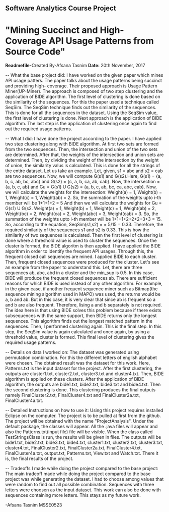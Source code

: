 ## Software Analytics Course Project
# "Mining Succinct and High-Coverage API Usage Patterns from Source Code"
**Readmefile**-Created By-Afsana Tasnim
**Date:** 20th November, 2017


-- What the base project did:
I have worked on the given paper which mines API usage patters. The paper talks about the usage patterns being succinct and providing high-
coverage. Their proposed approach is Usage Pattern Miner(UP-Miner). The approach is composed of two step clustering and the application
of BIDE algorithm. The first level of clustering is done based on the similarity of the sequences. For this the paper used a technique 
called SeqSim. The SeqSim technique finds out the similarity of the sequences. This is done for all the sequences in the dataset. Using the
SeqSim value, the first level of clustering is done. Next approach is the application of BIDE algorithm. The last step is the application
of clustering once again to find out the required usage patterns. 

-- What I did: 
I have done the project according to the paper. I have applied two step clustering along with BIDE algorithm. At first two sets are formed from the two sequences. Then, the intersection and union of the two sets are determined. After
that, the weights of the intersection and union sets are determined. Then, by dividing the weight of the intersection by the weight of 
union, the similarity valus is calculated. This is done for all the strings of the entire dataset. Let us take an example. Let, given,
s1 = abc and s2 = cab are two sequences. Now, we will compute G(s1) and G(s2).Here, G(s1) = {a, b, c, ab, bc, abc} and G(s2) = {c, a, b, ca, ab, cab}. Now, the intersection = {a, b, c, ab} and Gu = G(s1) U G(s2) = {a, b, c, ab, bc, ca, abc, cab}. Now, we will calculate the weights for the intersection: Weight(a) = 1, Weight(b) = 1, Weight(c) = 1, Weight(ab) = 2. So, the summation of the weights upto i-th member will be 1+1+1+2 = 5 And then we will calculate the weights for Gu = G(s1) U G(s2. Weight(a) = 1, Weight(b) = 1, Weight(c) = 1, Weight(ab) = 2, Weight(bc) = 2, Weight(ca) = 2, Weight(abc) = 3, Weight(cab) = 3. So, the summation of the weights upto i-th member will be 1+1+1+2+2+2+3+3 = 15. So, according to the equation, SeqSim(s1,s2) = = 5/15 = 0.33. Therefore, the required similarity of the sequences s1 and s2 is 0.33. This is how the similarity of two sequences is calculated. 
Then the first level of clustering is done where a threshold value is used to cluster the sequences. Once the cluster is formed, the BIDE algoritm is then applied. I have applied the BIDE algorithm in order to identify the frequent API usages. Through this, the frequent closed call sequences are mined. I applied BIDE to each cluster. Then, frequent closed sequences were produced for the cluster. Let's see an example from the paper to understand this. Let, there are three sequences ab, abc, abd in a cluster and the min_sup is 0.5. In this case, BIDE will produce the frequent closed sequences ab. There are sufficient reasons for which BIDE is used instead of any other algorithm. For example, in the given case, if another frequent sequence miner such as Bitmap(the sequence mining algorithm used in MAPO) was used, the returns would be a, b and ab. But in this case, it is very clear that since ab is frequent so a and b are also frequent. Therefore, lising a and b separately is not required. The idea here is that using BIDE solves this problem because if there exists subsequences with the same support, then BIDE returns only the longest sequences.  This algorithm finds out the longest matched pattern in the sequences. Then, I performed clustering again. This is the final step. In this step, the SeqSim value is again calculated and once again, by using a threshold value, cluster is formed. This final level of clustering gives
the required usage patterns. 

-- Details on data I worked on:
The dataset was generated using permutation combination. For this the different letters of english alphabet were chosen. The obtained 
result was the dataset for this work. Here, Patterns.txt is the input dataset for the project. After the first clustering, the outputs are cluster1.txt, cluster2.txt, cluster3.txt and cluster4.txt. Then, BIDE algorithm is applied on these clusters. After the application of BIDE algorithm, the outputs are bide1.txt, bide2.txt, bide3.txt and bide4.txt. Then the second clustering is done. This clustering produces the final outputs namely FinalCluster2.txt, FinalCluster4.txt and FinalCluster2a.txt, FinalCluster4a.txt. 

-- Detailed Instructions on how to use it:
Using this project requires installed Eclipse on the computer. The project is to be pulled at first from the github. The project will be obtained with the name "ProjectAnalysis". Under the default package, the classes will appear. All the .java files will appear and also the Patterns.txt(input file) file will be visible. When the class called TestStringsClass is run, the results will be given in files. The outputs will be bide1.txt, bide2.txt, bide3.txt, bide4.txt, cluster1.txt, cluster2.txt, cluster3.txt, cluster4.txt, 
FinalCluster2.txt, FinalCluster2a.txt, FinalCluster4.txt, FinalCluster4a.txt, output.txt, Patterns.txt, View.txt and Watch.txt. There it is, the final results of the project. 

-- Tradeoffs I made while doing the project compared to the base project:
The main tradeoff made while doing the project compared to the base project was while generating the dataset. I had to choose among values that were random to find out all possible combination. Sequences with three letters were choosen as the input dataset. This work can also be done with sequences containing more letters. This stays as my future work. 

-Afsana Tasnim
MSSE0523
